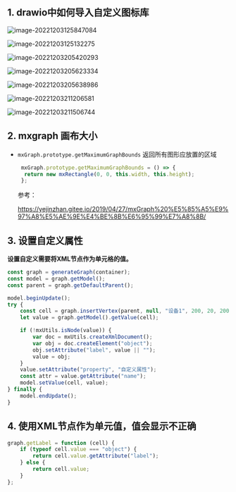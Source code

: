 ## 1. drawio中如何导入自定义图标库

![image-20221203125847084](C:\Users\86136\AppData\Roaming\Typora\typora-user-images\image-20221203125847084.png)

![image-20221203125132275](C:\Users\86136\AppData\Roaming\Typora\typora-user-images\image-20221203125132275.png)

![image-20221203205420293](C:\Users\86136\AppData\Roaming\Typora\typora-user-images\image-20221203205420293.png)

![image-20221203205623334](C:\Users\86136\AppData\Roaming\Typora\typora-user-images\image-20221203205623334.png)

![image-20221203205638986](C:\Users\86136\AppData\Roaming\Typora\typora-user-images\image-20221203205638986.png)

![image-20221203211206581](C:\Users\86136\AppData\Roaming\Typora\typora-user-images\image-20221203211206581.png)

![image-20221203211506744](C:\Users\86136\AppData\Roaming\Typora\typora-user-images\image-20221203211506744.png)

## 2. mxgraph 画布大小

- `mxGraph.prototype.getMaximumGraphBounds` 返回所有图形应放置的区域

  ```js
   mxGraph.prototype.getMaximumGraphBounds = () => {
   	return new mxRectangle(0, 0, this.width, this.height);
   };
  ```

  参考：
  
  https://yejinzhan.gitee.io/2019/04/27/mxGraph%20%E5%85%A5%E9%97%A8%E5%AE%9E%E4%BE%8B%E6%95%99%E7%A8%8B/

## 3. 设置自定义属性

**设置自定义需要将XML节点作为单元格的值。**

```js
const graph = generateGraph(container);
const model = graph.getModel();
const parent = graph.getDefaultParent();

model.beginUpdate();
try {
    const cell = graph.insertVertex(parent, null, "设备1", 200, 20, 200, 50);
    let value = graph.getModel().getValue(cell);

    if (!mxUtils.isNode(value)) {
        var doc = mxUtils.createXmlDocument();
        var obj = doc.createElement("object");
        obj.setAttribute("label", value || "");
        value = obj;
    }
    value.setAttribute("property", "自定义属性");
    const attr = value.getAttribute("name");
    model.setValue(cell, value);
} finally {
    model.endUpdate();
}
```

## 4. 使用XML节点作为单元值，值会显示不正确

```js
graph.getLabel = function (cell) {
    if (typeof cell.value === "object") {
        return cell.value.getAttribute("label");
    } else {
        return cell.value;
    }
};
```

